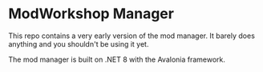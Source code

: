 # ModWorkshop Manager

This repo contains a very early version of the mod manager. It barely does anything and you shouldn't be using it yet.

The mod manager is built on .NET 8 with the Avalonia framework.